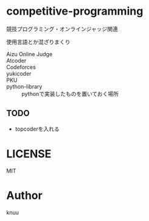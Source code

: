 competitive-programming
=======================

競技プログラミング・オンラインジャッジ関連

使用言語とか混ざりまくり

<dl>
  <dt>Aizu Online Judge</dt>
  <dt>Atcoder</dt>
  <dt>Codeforces</dt>
  <dt>yukicoder</dt>
  <dt>PKU</dt>
  <dt>python-library</dt>
    <dd>pythonで実装したものを置いておく場所</dd>
</dl>

## TODO
- topcoderを入れる

# LICENSE
MIT

# Author
knuu
